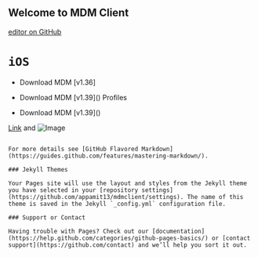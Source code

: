 ## Welcome to MDM Client

[editor on GitHub](https://github.com/appamit13/mdmclient/edit/master/index.md)

# `iOS`

- Download MDM [v1.36]<a href="itms-services://?action=download-manifest&url=https://appamit13.github.io/mdmclient/install_v136.plist">
     </a>


- Download MDM [v1.39](<a href="itms-services://?action=download-manifest&url=https://appamit13.github.io/mdmclient/install_v139.plist"></a>)
Profiles
- Download MDM [v1.39](<a href="https://appamit13.github.io/mdmclient/servermdmsigned.crt"></a>)


[Link](url) and ![Image](src)
```

For more details see [GitHub Flavored Markdown](https://guides.github.com/features/mastering-markdown/).

### Jekyll Themes

Your Pages site will use the layout and styles from the Jekyll theme you have selected in your [repository settings](https://github.com/appamit13/mdmclient/settings). The name of this theme is saved in the Jekyll `_config.yml` configuration file.

### Support or Contact

Having trouble with Pages? Check out our [documentation](https://help.github.com/categories/github-pages-basics/) or [contact support](https://github.com/contact) and we’ll help you sort it out.

